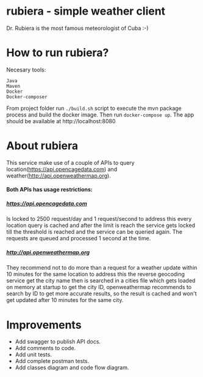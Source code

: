 # rubiera - simple weather client
Dr. Rubiera is the most famous meteorologist of Cuba :-)

# How to run rubiera?
Necesary tools:
```
Java
Maven
Docker
Docker-composer
```
From project folder run ```./build.sh``` script to execute the mvn package process and build the docker image.
Then run ```docker-compose up```.
The app should be available at http://localhost:8080

# About rubiera
This service make use of a couple of APIs to query location(https://api.opencagedata.com) and weather(http://api.openweathermap.org).

#### Both APIs has usage restrictions:
##### https://api.opencagedata.com
Is locked to 2500 request/day and 1 request/second to address this every location query is cached and after the limit is reach the service gets locked till the threshold is reached and the service can be queried again. The requests are queued and processed 1 second at the time.

##### http://api.openweathermap.org
They recommend not to do more than a request for a weather update within 10 minutes for the same location to address this the reverse geocoding service get the city name then is searched in a cities file which gets loaded on memory at startup to get the city ID, openweathermap recommends to search by ID to get more accurate results, so the result is cached and won't get updated after 10 minutes for the same city.

# Improvements
* Add swagger to publish API docs.
* Add comments to code.
* Add unit tests.
* Add complete postman tests.
* Add classes diagram and code flow diagram. 

